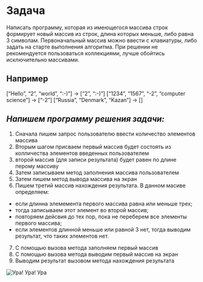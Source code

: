 # Задача

Написать программу, которая из имеющегося массива строк формирует новый массив из строк, длина которых меньше, либо равна 3 символам. Первоначальный массив можно ввести с клавиатуры, либо задать на старте выполнения алгоритма. При решении не рекомендуется пользоваться коллекциями, лучше обойтись исключительно массивами.

## **Например**

[“Hello”, “2”, “world”, “:-)”] → [“2”, “:-)”]
[“1234”, “1567”, “-2”, “computer science”] → [“-2”]
[“Russia”, “Denmark”, “Kazan”] → []

## ***Напишем программу решения задачи:***

1. Сначала пишем запрос пользователю ввести количество элементов массива
2. Вторым шагом присваем первый массив будет состоять из колличества элементов введенных пользователем
3. второй массив (для записи результата) будет равен по длине перому массиву
4. Затем записываем метод заполнения массива пользователем 
5. Затем пишем метод вывода массива на экран
6. Пишем третий массив нахождения результата. В данном масиве определяем:
  + если длинна элемемента первого массива равна или меньше трех;
  + тогда записываем этот элемент во второй массив;
  + повторяем дейсвия до тех пор, пока не переберем все элементы первого массива;
  + если элементов длинной меньше или равной 3 нет, тогда выводим результат, что таких элементов нет.
7. С помощью вызова метода заполняем первый массив
8. С помощью вызова метода выводим первый массив на экран 
9. Выводим результат вызовом метода нахождения результата

![Ура! Ура! Ура](https://www.gtrk-vyatka.ru/uploads/posts/2022-05/1651745085_fireworks-g58f83d1bb_1920.jpg)





